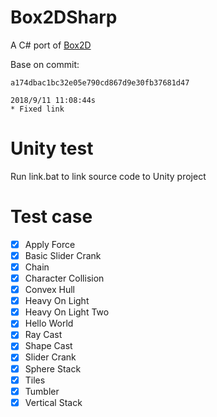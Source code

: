 # Box2DSharp
A C# port of [Box2D](https://github.com/erincatto/Box2D)

Base on commit: 
```
a174dbac1bc32e05e790cd867d9e30fb37681d47

2018/9/11 11:08:44s
* Fixed link 
```

# Unity test
Run link.bat to link source code to Unity project

# Test case
* [x] Apply Force
* [x] Basic Slider Crank
* [x] Chain
* [x] Character Collision
* [x] Convex Hull
* [x] Heavy On Light
* [x] Heavy On Light Two
* [x] Hello World
* [x] Ray Cast
* [x] Shape Cast
* [x] Slider Crank
* [x] Sphere Stack
* [x] Tiles
* [x] Tumbler
* [x] Vertical Stack
